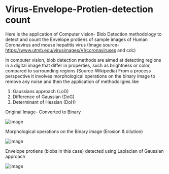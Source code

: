 # Virus-Envelope-Protien-detection count
Here is the application of Computer vision- Blob Detection methodology to detect and count the Envelope protiens of sample images of Human Coronavirus and mouse hepatitis virus (Image source- https://www.utmb.edu/virusimages/VI/coronaviruses and cdc)

In computer vision, blob detection methods are aimed at detecting regions in a digital image that differ in properties, such as brightness or color, compared to surrounding regions (Source-Wikipedia)
From a process perspective it involves morphological operations on the binary image to remove any noise and then the application of methodoligies like

1) Gaussians approach (LoG)
2) Difference of Gaussian (DoG)
3) Determinant of Hessian (DoH)

Original Image- Converted to Binary

![image](https://user-images.githubusercontent.com/98158660/150641680-02b7be62-1b23-49f6-9bda-3b530871cf70.png)

Morphological operations on the Binary image (Erosion & dilution)

![image](https://user-images.githubusercontent.com/98158660/150641732-7f694d82-efdd-4a50-af55-56b010c73656.png)

Envelope protiens (blobs in this case) detected using Laplacian of Gaussian approach

![image](https://user-images.githubusercontent.com/98158660/150641781-9cc031a0-d2f8-413e-a338-232146a86f67.png)
